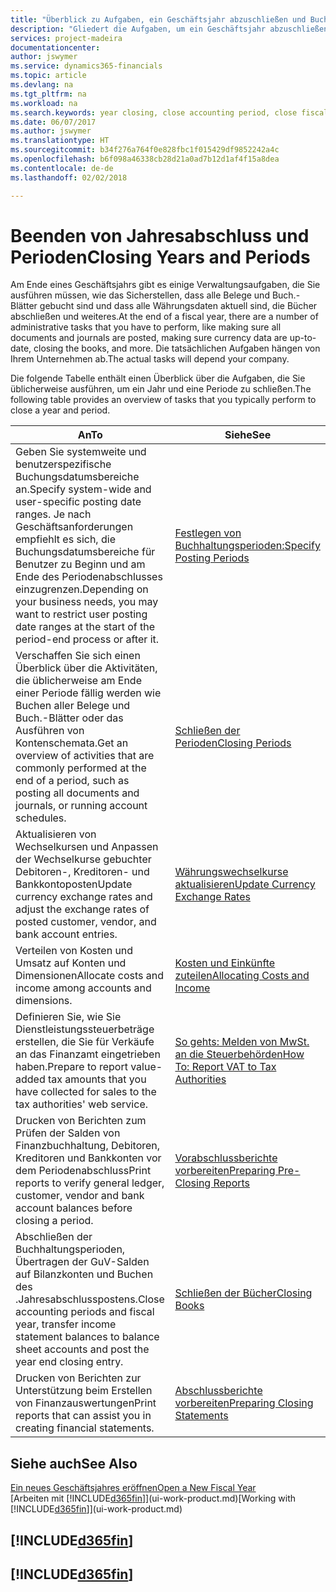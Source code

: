 ```yaml
---
title: "Überblick zu Aufgaben, ein Geschäftsjahr abzuschließen und Buchhaltungsperioden| Microsoft Docs"
description: "Gliedert die Aufgaben, um ein Geschäftsjahr abzuschließen oder Buchhaltungsperiode, beispielsweise der Belege und die Buch.-Blätter sind vergewissernd gebucht überprüfend und Bankguthaben."
services: project-madeira
documentationcenter: 
author: jswymer
ms.service: dynamics365-financials
ms.topic: article
ms.devlang: na
ms.tgt_pltfrm: na
ms.workload: na
ms.search.keywords: year closing, close accounting period, close fiscal year, bank account detailed trial balance
ms.date: 06/07/2017
ms.author: jswymer
ms.translationtype: HT
ms.sourcegitcommit: b34f276a764f0e828fbc1f015429df9852242a4c
ms.openlocfilehash: b6f098a46338cb28d21a0ad7b12d1af4f15a8dea
ms.contentlocale: de-de
ms.lasthandoff: 02/02/2018

---
```

# <a name="closing-years-and-periods"></a><span data-ttu-id="f9489-103">Beenden von Jahresabschluss und Perioden</span><span class="sxs-lookup"><span data-stu-id="f9489-103">Closing Years and Periods</span></span>
<span data-ttu-id="f9489-104">Am Ende eines Geschäftsjahrs gibt es einige Verwaltungsaufgaben, die Sie ausführen müssen, wie das Sicherstellen, dass alle Belege und Buch.-Blätter gebucht sind und dass alle Währungsdaten aktuell sind, die Bücher abschließen und weiteres.</span><span class="sxs-lookup"><span data-stu-id="f9489-104">At the end of a fiscal year, there are a number of administrative tasks that you have to perform, like making sure all documents and journals are posted, making sure currency data are up-to-date, closing the books, and more.</span></span> <span data-ttu-id="f9489-105">Die tatsächlichen Aufgaben hängen von Ihrem Unternehmen ab.</span><span class="sxs-lookup"><span data-stu-id="f9489-105">The actual tasks will depend your company.</span></span>

<span data-ttu-id="f9489-106">Die folgende Tabelle enthält einen Überblick über die Aufgaben, die Sie üblicherweise ausführen, um ein Jahr und eine Periode zu schließen.</span><span class="sxs-lookup"><span data-stu-id="f9489-106">The following table provides an overview of tasks that you typically perform to close a year and period.</span></span>

| <span data-ttu-id="f9489-107">An</span><span class="sxs-lookup"><span data-stu-id="f9489-107">To</span></span> | <span data-ttu-id="f9489-108">Siehe</span><span class="sxs-lookup"><span data-stu-id="f9489-108">See</span></span> |
| --- | --- |
| <span data-ttu-id="f9489-109">Geben Sie systemweite und benutzerspezifische Buchungsdatumsbereiche an.</span><span class="sxs-lookup"><span data-stu-id="f9489-109">Specify system-wide and user-specific posting date ranges.</span></span> <span data-ttu-id="f9489-110">Je nach Geschäftsanforderungen empfiehlt es sich, die Buchungsdatumsbereiche für Benutzer zu Beginn und am Ende des Periodenabschlusses einzugrenzen.</span><span class="sxs-lookup"><span data-stu-id="f9489-110">Depending on your business needs, you may want to restrict user posting date ranges at the start of the period-end process or after it.</span></span> |[<span data-ttu-id="f9489-111">Festlegen von Buchhaltungsperioden:</span><span class="sxs-lookup"><span data-stu-id="f9489-111">Specify Posting Periods</span></span>](finance-how-specify-posting-periods.md) |
| <span data-ttu-id="f9489-112">Verschaffen Sie sich einen Überblick über die Aktivitäten, die üblicherweise am Ende einer Periode fällig werden wie Buchen aller Belege und Buch.-Blätter oder das Ausführen von Kontenschemata.</span><span class="sxs-lookup"><span data-stu-id="f9489-112">Get an overview of activities that are commonly performed at the end of a period, such as posting all documents and journals, or running account schedules.</span></span> |[<span data-ttu-id="f9489-113">Schließen der Perioden</span><span class="sxs-lookup"><span data-stu-id="f9489-113">Closing Periods</span></span>](year-how-complete-period-end-processes.md) |
| <span data-ttu-id="f9489-114">Aktualisieren von Wechselkursen und Anpassen der Wechselkurse gebuchter Debitoren-, Kreditoren- und Bankkontoposten</span><span class="sxs-lookup"><span data-stu-id="f9489-114">Update currency exchange rates and adjust the exchange rates of posted customer, vendor, and bank account entries.</span></span> |[<span data-ttu-id="f9489-115">Währungswechselkurse aktualisieren</span><span class="sxs-lookup"><span data-stu-id="f9489-115">Update Currency Exchange Rates</span></span>](finance-how-update-currencies.md) |
| <span data-ttu-id="f9489-116">Verteilen von Kosten und Umsatz auf Konten und Dimensionen</span><span class="sxs-lookup"><span data-stu-id="f9489-116">Allocate costs and income among accounts and dimensions.</span></span> |[<span data-ttu-id="f9489-117">Kosten und Einkünfte zuteilen</span><span class="sxs-lookup"><span data-stu-id="f9489-117">Allocating Costs and Income</span></span>](year-allocate-costs-income.md) |
| <span data-ttu-id="f9489-118">Definieren Sie, wie Sie Dienstleistungssteuerbeträge erstellen, die Sie für Verkäufe an das Finanzamt eingetrieben haben.</span><span class="sxs-lookup"><span data-stu-id="f9489-118">Prepare to report value-added tax amounts that you have collected for sales to the tax authorities' web service.</span></span> |[<span data-ttu-id="f9489-119">So gehts: Melden von MwSt. an die Steuerbehörden</span><span class="sxs-lookup"><span data-stu-id="f9489-119">How To: Report VAT to Tax Authorities</span></span>](finance-how-report-vat.md)|
| <span data-ttu-id="f9489-120">Drucken von Berichten zum Prüfen der Salden von Finanzbuchhaltung, Debitoren, Kreditoren und Bankkonten vor dem Periodenabschluss</span><span class="sxs-lookup"><span data-stu-id="f9489-120">Print reports to verify general ledger, customer, vendor and bank account balances before closing a period.</span></span> |[<span data-ttu-id="f9489-121">Vorabschlussberichte vorbereiten</span><span class="sxs-lookup"><span data-stu-id="f9489-121">Preparing Pre-Closing Reports</span></span>](year-prepare-preclose-reports.md) |
| <span data-ttu-id="f9489-122">Abschließen der Buchhaltungsperioden, Übertragen der GuV-Salden auf Bilanzkonten und Buchen des .Jahresabschlusspostens.</span><span class="sxs-lookup"><span data-stu-id="f9489-122">Close accounting periods and fiscal year, transfer income statement balances to balance sheet accounts and post the year end closing entry.</span></span> |[<span data-ttu-id="f9489-123">Schließen der Bücher</span><span class="sxs-lookup"><span data-stu-id="f9489-123">Closing Books</span></span>](year-close-books.md) |
| <span data-ttu-id="f9489-124">Drucken von Berichten zur Unterstützung beim Erstellen von Finanzauswertungen</span><span class="sxs-lookup"><span data-stu-id="f9489-124">Print reports that can assist you in creating financial statements.</span></span> |[<span data-ttu-id="f9489-125">Abschlussberichte vorbereiten</span><span class="sxs-lookup"><span data-stu-id="f9489-125">Preparing Closing Statements</span></span>](year-prepare-close-statement.md) |

## <a name="see-also"></a><span data-ttu-id="f9489-126">Siehe auch</span><span class="sxs-lookup"><span data-stu-id="f9489-126">See Also</span></span>
[<span data-ttu-id="f9489-127">Ein neues Geschäftsjahres eröffnen</span><span class="sxs-lookup"><span data-stu-id="f9489-127">Open a New Fiscal Year</span></span>](finance-how-open-new-fiscal-year.md)  
<span data-ttu-id="f9489-128">[Arbeiten mit [!INCLUDE[d365fin](includes/d365fin_md.md)]](ui-work-product.md)</span><span class="sxs-lookup"><span data-stu-id="f9489-128">[Working with [!INCLUDE[d365fin](includes/d365fin_md.md)]](ui-work-product.md)</span></span>

## [!INCLUDE[d365fin](includes/free_trial_md.md)]  
## [!INCLUDE[d365fin](includes/training_link_md.md)]

